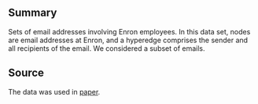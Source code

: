 ## Summary

Sets of email addresses involving Enron employees. In this data set,
nodes are email addresses at Enron, and a hyperedge comprises the sender and all
recipients of the email. We considered a subset of emails.

## Source

The data was used in [paper](https://www.mdpi.com/1099-4300/23/7/796).
